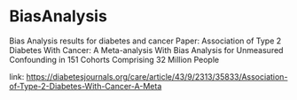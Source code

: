 # BiasAnalysis
Bias Analysis results for diabetes and cancer
Paper: Association of Type 2 Diabetes With Cancer: A Meta-analysis With Bias Analysis for Unmeasured Confounding in 151 Cohorts Comprising 32 Million People 

link: https://diabetesjournals.org/care/article/43/9/2313/35833/Association-of-Type-2-Diabetes-With-Cancer-A-Meta
